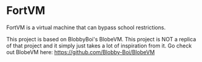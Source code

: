 # FortVM
FortVM is a virtual machine that can bypass school restrictions.

This project is based on BlobbyBoi's BlobeVM. This project is NOT a replica of that project and it simply just takes a lot of inspiration from it.
Go check out BlobeVM here: https://github.com/Blobby-Boi/BlobeVM
